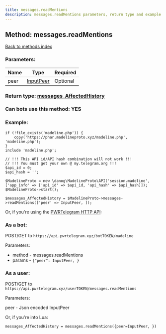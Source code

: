 ```yaml
---
title: messages.readMentions
description: messages.readMentions parameters, return type and example
---
```

## Method: messages.readMentions  
[Back to methods index](index.md)


### Parameters:

| Name     |    Type       | Required |
|----------|---------------|----------|
|peer|[InputPeer](../types/InputPeer.md) | Optional|


### Return type: [messages\_AffectedHistory](../types/messages_AffectedHistory.md)

### Can bots use this method: **YES**


### Example:


```
if (!file_exists('madeline.php')) {
    copy('https://phar.madelineproto.xyz/madeline.php', 'madeline.php');
}
include 'madeline.php';

// !!! This API id/API hash combination will not work !!!
// !!! You must get your own @ my.telegram.org !!!
$api_id = 0;
$api_hash = '';

$MadelineProto = new \danog\MadelineProto\API('session.madeline', ['app_info' => ['api_id' => $api_id, 'api_hash' => $api_hash]]);
$MadelineProto->start();

$messages_AffectedHistory = $MadelineProto->messages->readMentions(['peer' => InputPeer, ]);
```

Or, if you're using the [PWRTelegram HTTP API](https://pwrtelegram.xyz):

### As a bot:

POST/GET to `https://api.pwrtelegram.xyz/botTOKEN/madeline`

Parameters:

* method - messages.readMentions
* params - `{"peer": InputPeer, }`



### As a user:

POST/GET to `https://api.pwrtelegram.xyz/userTOKEN/messages.readMentions`

Parameters:

peer - Json encoded InputPeer




Or, if you're into Lua:

```
messages_AffectedHistory = messages.readMentions({peer=InputPeer, })
```

